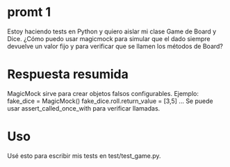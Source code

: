 # promt 1
Estoy haciendo tests en Python y quiero aislar mi clase Game de Board y Dice. ¿Cómo puedo usar magicmock para simular que el dado siempre devuelve un valor fijo y para verificar que se llamen los métodos de Board?
# Respuesta resumida
MagicMock sirve para crear objetos falsos configurables. Ejemplo:
fake_dice = MagicMock()
fake_dice.roll.return_value = [3,5]
...
Se puede usar assert_called_once_with para verificar llamadas.
# Uso 
Usé esto para escribir mis tests en test/test_game.py.